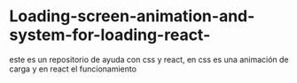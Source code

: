 # Loading-screen-animation-and-system-for-loading-react-
este es un repositorio de ayuda con css y react, en css es una animación de carga y en react el funcionamiento
